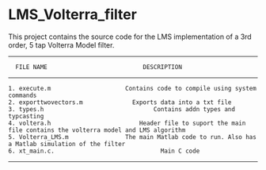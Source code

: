 LMS_Volterra_filter
===================

This project contains the source code for the LMS implementation of a 3rd order, 5 tap Volterra Model filter.


--------------------------------------------------------------------------------------------------------------------------
      FILE NAME                           DESCRIPTION
--------------------------------------------------------------------------------------------------------------------------  

	1. execute.m                     Contains code to compile using system commands
	2. exporttwovectors.m 		       Exports data into a txt file	
	3. types.h 					             Contains addn types and typcasting			 
	4. voltera.h 		                 Header file to suport the main file contains the volterra model and LMS algorithm 
	5. Volterra_LMS.m                The main Matlab code to run. Also has a Matlab simulation of the filter
	6. xt_main.c.					           Main C code
	
--------------------------------------------------------------------------------------------------------------------------
